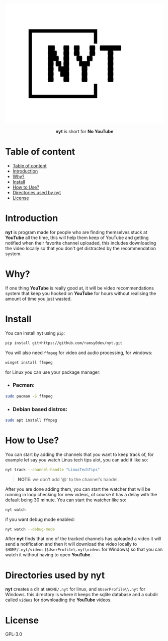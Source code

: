 <div align="center">

<img src="assets/nyt-high-resolution-logo.png" width=600 />

**nyt** is short for **No YouTube**

</div>

# Table of content

- [Table of content](#table-of-content)
- [Introduction](#introduction)
- [Why?](#why)
- [Install](#install)
- [How to Use?](#how-to-use)
- [Directories used by nyt](#directories-used-by-nyt)
- [License](#license)

# Introduction

**nyt** is program made for people who are finding themselves stuck at **YouTube** all the time, this will help them keep of YouTube and getting notified when their favorite channel uploaded, this includes downloading the video locally so that you don't get distracted by the recommendation system.

# Why?

If one thing **YouTube** is really good at, it will be video recommendations system that keep you hooked on **YouTube** for hours without realising the amount of time you just wasted.

# Install

You can install nyt using `pip`:

``` bash
pip install git+https://github.com/ramsy0dev/nyt.git
```

You will also need `ffmpeg` for video and audio processing, for windows:

``` bash
winget install ffmpeg
```

for Linux you can use your package manager:

* ### Pacman:

``` bash
sudo pacman -S ffmpeg
```

* ### Debian based distros:

``` bash
sudo apt install ffmpeg
```

# How to Use?

You can start by adding the channels that you want to keep track of, for example let say you watch Linus tech tips alot, you can add it like so:

``` bash
nyt track --channel-handle "LinusTechTips"
```

> __NOTE__: we don't add '@' to the channel's handel.

After you are done adding them, you can start the watcher that will be running in loop checking for new videos, of course it has a delay with the default being 30 minute. You can start the watcher like so:

```bash
nyt watch
```

if you want debug mode enabled:

```bash
nyt watch --debug-mode
```

After **nyt** finds that one of the tracked channels has uploaded a video it will send a notification and then it will download the video locally to `$HOME/.nyt/videos` (`$UserProfile\.nyt\videos` for Windows) so that you can watch it without having to open **YouTube**.

# Directories used by nyt

**nyt** creates a dir at `$HOME/.nyt` for linux, and `$UserProfile\\.nyt` for Windows.
this directory is where it keeps the sqlite database and a subdir called `videos` for downloading the **YouTube** videos.

# License

GPL-3.0
